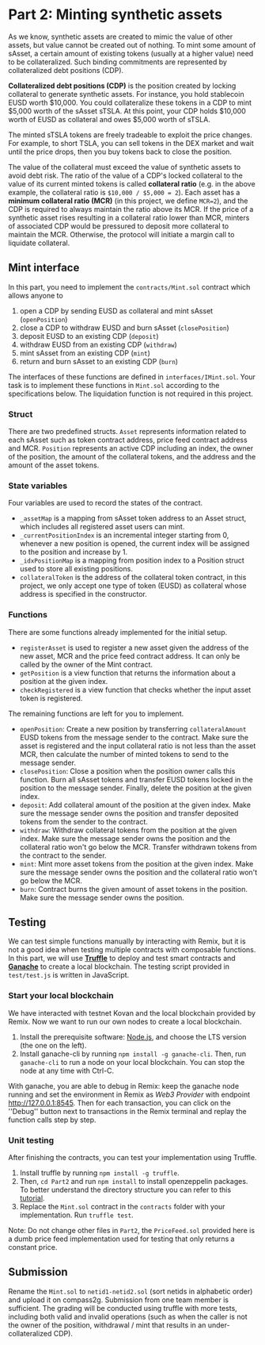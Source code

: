 # Part 2: Minting synthetic assets

As we know, synthetic assets are created to mimic the value of other assets, but value cannot be created out of nothing. To mint some amount of sAsset, a certain amount of existing tokens (usually at a higher value) need to be collateralized. Such binding commitments are represented by collateralized debt positions (CDP).

**Collateralized debt positions (CDP)** is the position created by locking collateral to generate synthetic assets. For instance, you hold stablecoin EUSD worth $10,000. You could collateralize these tokens in a CDP to mint $5,000 worth of the sAsset sTSLA. At this point, your CDP holds $10,000 worth of EUSD as collateral and owes $5,000 worth of sTSLA.

The minted sTSLA tokens are freely tradeable to exploit the price changes. For example, to short TSLA, you can sell tokens in the DEX market and wait until the price drops, then you buy tokens back to close the position. 


The value of the collateral must exceed the value of synthetic assets to avoid debt risk. The ratio of the value of a CDP's locked collateral to the value of its current minted tokens is called **collateral ratio** (e.g. in the above example, the collateral ratio is `$10,000 / $5,000 = 2`). Each asset has a **minimum collateral ratio (MCR)** (in this project, we define `MCR=2`),  and the CDP is required to always maintain the ratio above its MCR. If the price of a synthetic asset rises resulting in a collateral ratio lower than MCR, minters of associated CDP would be pressured to deposit more collateral to maintain the MCR. Otherwise, the protocol will initiate a margin call to liquidate collateral. 

## Mint interface
In this part, you need to implement the `contracts/Mint.sol` contract which allows anyone to 

1. open a CDP by sending EUSD as collateral and mint sAsset (`openPosition`)
2. close a CDP to withdraw EUSD and burn sAsset (`closePosition`)
3. deposit EUSD to an existing CDP (`deposit`)
4. withdraw EUSD from an existing CDP (`withdraw`)
5. mint sAsset from an existing CDP (`mint`)
6. return and burn sAsset to an existing CDP (`burn`)

The interfaces of these functions are defined in `interfaces/IMint.sol`. Your task is to implement these functions in `Mint.sol` according to the specifications below. The liquidation function is not required in this project.

### Struct
There are two predefined structs. `Asset` represents information related to each sAsset such as token contract address, price feed contract address and MCR. `Position` represents an active CDP including an index, the owner of the position, the amount of the collateral tokens, and the address and the amount of the asset tokens.

### State variables
Four variables are used to record the states of the contract.

* `_assetMap` is a mapping from sAsset token address to an Asset struct, which includes all registered asset users can mint.
* `_currentPositionIndex` is an incremental integer starting from 0, whenever a new position is opened, the current index will be assigned to the position and increase by 1.
* `_idxPositionMap` is a mapping from position index to a Position struct used to store all existing positions.
* `collateralToken` is the address of the collateral token contract, in this project, we only accept one type of token (EUSD) as collateral whose address is specified in the constructor.

### Functions
There are some functions already implemented for the initial setup.

* `registerAsset` is used to register a new asset given the address of the new asset, MCR and the price feed contract address. It can only be called by the owner of the Mint contract.
* `getPosition` is a view function that returns the information about a position at the given index.
* `checkRegistered` is a view function that checks whether the input asset token is registered.

The remaining functions are left for you to implement.

* `openPosition`: Create a new position by transferring `collateralAmount` EUSD tokens from the message sender to the contract. Make sure the asset is registered and the input collateral ratio is not less than the asset MCR, then calculate the number of minted tokens to send to the message sender.
* `closePosition`: Close a position when the position owner calls this function. Burn all sAsset tokens and transfer EUSD tokens locked in the position to the message sender. Finally, delete the position at the given index.
* `deposit`: Add collateral amount of the position at the given index. Make sure the message sender owns the position and transfer deposited tokens from the sender to the contract.
* `withdraw`: Withdraw collateral tokens from the position at the given index. Make sure the message sender owns the position and the collateral ratio won't go below the MCR. Transfer withdrawn tokens from the contract to the sender.
* `mint`: Mint more asset tokens from the position at the given index. Make sure the message sender owns the position and the collateral ratio won't go below the MCR. 
* `burn`: Contract burns the given amount of asset tokens in the position. Make sure the message sender owns the position.

## Testing

We can test simple functions manually by interacting with Remix, but it is not a good idea when testing multiple contracts with composable functions. In this part, we will use [**Truffle**](https://trufflesuite.com/) to deploy and test smart contracts and [**Ganache**](https://github.com/trufflesuite/ganache) to create a local blockchain. The testing script provided in `test/test.js` is written in JavaScript.

### Start your local blockchain
We have interacted with testnet Kovan and the local blockchain provided by Remix. Now we want to run our own nodes to create a local blockchain. 

1. Install the prerequisite software:  [Node.js](https://nodejs.org/en/), and choose the LTS version (the one on the left).
2. Install ganache-cli by running `npm install -g ganache-cli`. Then, run `ganache-cli` to run a node on your local blockchain. You can stop the node at any time with Ctrl-C.

With ganache, you are able to debug in Remix: keep the ganache node running and set the environment in Remix as *Web3 Provider* with endpoint http://127.0.0.1:8545. Then for each transaction, you can click on the ''Debug'' button next to transactions in the Remix terminal and replay the function calls step by step.

### Unit testing
After finishing the contracts, you can test your implementation using Truffle.

1. Install truffle by running `npm install -g truffle`.
2. Then, `cd Part2` and run `npm install` to install openzeppelin packages. To better understand the directory structure you can refer to this [tutorial](https://trufflesuite.com/tutorial/).
3. Replace the `Mint.sol` contract in the `contracts` folder with your implementation. Run `truffle test`.

Note: Do not change other files in `Part2`, the `PriceFeed.sol` provided here is a dumb price feed implementation used for testing that only returns a constant price. 



## Submission
Rename the `Mint.sol` to `netid1-netid2.sol` (sort netids in alphabetic order) and upload it on compass2g. Submission from one team member is sufficient. The grading will be conducted using truffle with more tests, including both valid and invalid operations (such as when the caller is not the owner of the position, withdrawal / mint that results in an under-collateralized CDP).


